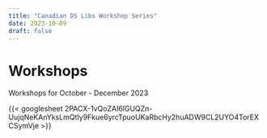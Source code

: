 ```yaml
---
title: "Canadian DS Libs Workshop Series"
date: 2023-10-09
draft: false
---
```


# Workshops

Workshops for October - December 2023

{{< googlesheet 2PACX-1vQoZAI6lGUQZn-UujqNeKAnYksLmQtIy9Fkue6yrcTpuoUKaRbcHy2huADW9CL2UYO4TorEXCSymVje >}}
